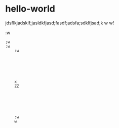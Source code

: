 # hello-world

jdsflkjadsklf;jasldkfjasd;fasdf;adsfa;sdklfjsad;k
w
w!

:w
	































































	;w
	:w
		:w





		
		x
		ZZ






		:w
		w







